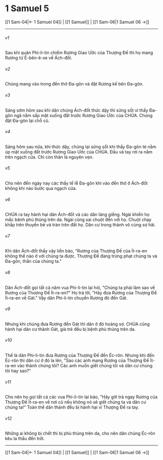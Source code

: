 # 1 Samuel 5

[[1 Sam-04|← 1 Samuel 04]] | [[1 Samuel]] | [[1 Sam-06|1 Samuel 06 →]]
***



###### v1 
Sau khi quân Phi-li-tin chiếm Rương Giao Ước của Thượng Đế thì họ mang Rương từ Ê-bên-ê-xe về Ách-đốt. 

###### v2 
Chúng mang vào trong đền thờ Đa-gôn và đặt Rương kế bên Đa-gôn. 

###### v3 
Sáng sớm hôm sau khi dân chúng Ách-đốt thức dậy thì sửng sốt vì thấy Đa-gôn ngã nằm sấp mặt xuống đất trước Rương Giao Ước của CHÚA. Chúng đặt Đa-gôn lại chỗ cũ. 

###### v4 
Sáng hôm sau nữa, khi thức dậy, chúng lại sửng sốt khi thấy Đa-gôn té nằm úp mặt xuống đất trước Rương Giao Ước của CHÚA. Đầu và tay rơi ra nằm trên ngạch cửa. Chỉ còn thân là nguyên vẹn. 

###### v5 
Cho nên đến ngày nay các thầy tế lễ Đa-gôn khi vào đền thờ ở Ách-đốt không khi nào bước qua ngạch cửa. 

###### v6 
CHÚA ra tay hành hại dân Ách-đốt và các dân láng giềng. Ngài khiến họ mắc bệnh phù thủng trên da. Ngài cũng sai chuột đến với họ. Chuột chạy khắp trên thuyền bè và tràn trên đất họ. Dân cư trong thành vô cùng sợ hãi. 

###### v7 
Khi dân Ách-đốt thấy vậy liền bảo, "Rương của Thượng Đế của Ít-ra-en không thể nào ở với chúng ta được. Thượng Đế đang trừng phạt chúng ta và Đa-gôn, thần của chúng ta." 

###### v8 
Dân Ách-đốt gọi tất cả năm vua Phi-li-tin lại hỏi, "Chúng ta phải làm sao về Rương của Thượng Đế Ít-ra-en?" Họ trả lời, "Hãy đưa Rương của Thượng Đế Ít-ra-en về Gát." Vậy dân Phi-li-tin chuyển Rương đó đến Gát. 

###### v9 
Nhưng khi chúng đưa Rương đến Gát thì dân ở đó hoảng sợ. CHÚA cũng hành hại dân cư thành Gát, già trẻ đều bị bệnh phù thủng trên da. 

###### v10 
Thế là dân Phi-li-tin đưa Rương của Thượng Đế đến Éc-rôn. Nhưng khi đến Éc-rôn thì dân cư ở đó la lên, "Sao các anh mang Rương của Thượng Đế Ít-ra-en vào thành chúng tôi? Các anh muốn giết chúng tôi và dân cư chúng tôi hay sao?" 

###### v11 
Cho nên họ gọi tất cả các vua Phi-li-tin lại bảo, "Hãy gởi trả ngay Rương của Thượng Đế Ít-ra-en về nơi cũ nếu không nó sẽ giết chúng ta và dân cư chúng ta!" Toàn thể dân thành đều bị hành hại vì Thượng Đế ra tay. 

###### v12 
Những ai không bị chết thì bị phù thủng trên da, cho nên dân chúng Éc-rôn kêu la thấu đến trời.

***
[[1 Sam-04|← 1 Samuel 04]] | [[1 Samuel]] | [[1 Sam-06|1 Samuel 06 →]]
